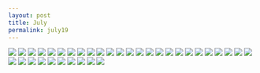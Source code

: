 ```yaml
---
layout: post
title: July
permalink: july19
---
```


![](https://i.imgur.com/yhfpXSi.jpg)
![](https://i.imgur.com/RCmQ6ER.jpg)
![](https://i.imgur.com/PFuaKGG.jpg)
![](https://i.imgur.com/3ns1hhT.jpg)
![](https://i.imgur.com/wjmqzRi.jpg)
![](https://i.imgur.com/rZFXR5I.jpg)
![](https://i.imgur.com/3lEUbKm.jpg)
![](https://i.imgur.com/h9aDuAi.jpg)
![](https://i.imgur.com/KDObNWP.jpg)
![](https://i.imgur.com/BLvJB4e.jpg)
![](https://i.imgur.com/10s92h7.jpg)
![](https://i.imgur.com/NVIVLNG.jpg)
![](https://i.imgur.com/uqc3no8.jpg)
![](https://i.imgur.com/68qEicT.jpg)
![](https://i.imgur.com/A6gHrhM.jpg)
![](https://i.imgur.com/hm98ZLS.jpg)
![](https://i.imgur.com/RPUFvzm.jpg)
![](https://i.imgur.com/JBRJB3M.jpg)
![](https://i.imgur.com/Q3nxmEl.jpg)
![](https://i.imgur.com/SCvubhG.jpg)
![](https://i.imgur.com/BoLL3ah.jpg)
![](https://i.imgur.com/izqD2AT.jpg)
![](https://i.imgur.com/VirvyMh.png)
![](https://i.imgur.com/piCFLVE.jpg)
![](https://i.imgur.com/dfgxy68.jpg)
![](https://i.imgur.com/u0K4y1U.jpg)
![](https://i.imgur.com/AFfYVaC.jpg)
![](https://i.imgur.com/w1ade5H.jpg)
![](https://i.imgur.com/4vBBcxc.jpg)
![](https://i.imgur.com/VRMAwIC.jpg)
![](https://i.imgur.com/3BbyAOS.jpg)
![](https://i.imgur.com/6lcq5y6.jpg)
![](https://i.imgur.com/r7KRzWA.jpg)
![](https://i.imgur.com/Cm3uV7s.jpg)
![](https://i.imgur.com/dQdoO1L.jpg)
